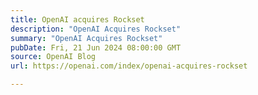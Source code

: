 ```yaml
---
title: OpenAI acquires Rockset
description: "OpenAI Acquires Rockset"
summary: "OpenAI Acquires Rockset"
pubDate: Fri, 21 Jun 2024 08:00:00 GMT
source: OpenAI Blog
url: https://openai.com/index/openai-acquires-rockset

---
```



